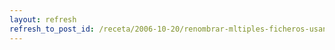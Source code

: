 ```yaml
---
layout: refresh
refresh_to_post_id: /receta/2006-10-20/renombrar-mltiples-ficheros-usando-mmv
---
```

